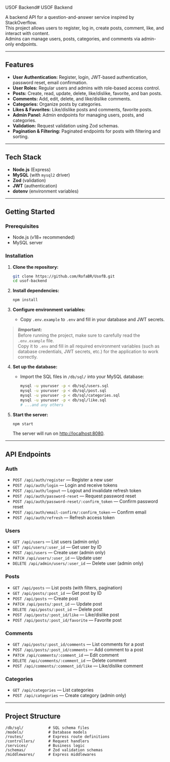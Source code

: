 USOF Backend# USOF Backend

A backend API for a question-and-answer service inspired by StackOverflow.  
This project allows users to register, log in, create posts, comment, like, and interact with content.  
Admins can manage users, posts, categories, and comments via admin-only endpoints.

---

## Features

- **User Authentication:** Register, login, JWT-based authentication, password reset, email confirmation.
- **User Roles:** Regular users and admins with role-based access control.
- **Posts:** Create, read, update, delete, like/dislike, favorite, and ban posts.
- **Comments:** Add, edit, delete, and like/dislike comments.
- **Categories:** Organize posts by categories.
- **Likes & Favorites:** Like/dislike posts and comments, favorite posts.
- **Admin Panel:** Admin endpoints for managing users, posts, and categories.
- **Validation:** Request validation using Zod schemas.
- **Pagination & Filtering:** Paginated endpoints for posts with filtering and sorting.

---

## Tech Stack

- **Node.js** (Express)
- **MySQL** (with `mysql2` driver)
- **Zod** (validation)
- **JWT** (authentication)
- **dotenv** (environment variables)

---

## Getting Started

### Prerequisites

- Node.js (v18+ recommended)
- MySQL server

### Installation

1. **Clone the repository:**
    ```bash
    git clone https://github.com/RofaBR/UsofB.git
    cd usof-backend
    ```

2. **Install dependencies:**
    ```bash
    npm install
    ```

3. **Configure environment variables:**
    - Copy `.env.example` to `.env` and fill in your database and JWT secrets.

> **ℹImportant:**  
> Before running the project, make sure to carefully read the `.env.example` file.  
> Copy it to `.env` and fill in all required environment variables (such as database credentials, JWT secrets, etc.) for the application to work correctly.

4. **Set up the database:**
    - Import the SQL files in `/db/sql/` into your MySQL database:
      ```bash
      mysql -u youruser -p < db/sql/users.sql
      mysql -u youruser -p < db/sql/post.sql
      mysql -u youruser -p < db/sql/categories.sql
      mysql -u youruser -p < db/sql/like.sql
      # ...and any others
      ```

5. **Start the server:**
    ```bash
    npm start
    ```
    The server will run on [http://localhost:8080](http://localhost:8080).

---

## API Endpoints

### Auth

- `POST /api/auth/register` — Register a new user
- `POST /api/auth/login` — Login and receive tokens
- `POST /api/auth/logout` — Logout and invalidate refresh token
- `POST /api/auth/password-reset` — Request password reset
- `POST /api/auth/password-reset/:confirm_token` — Confirm password reset
- `POST /api/auth/email-confirm/:confirm_token` — Confirm email
- `POST /api/auth/refresh` — Refresh access token

### Users

- `GET /api/users` — List users (admin only)
- `GET /api/users/:user_id` — Get user by ID
- `POST /api/users` — Create user (admin only)
- `PATCH /api/users/:user_id` — Update user
- `DELETE /api/admin/users/:user_id` — Delete user (admin only)

### Posts

- `GET /api/posts` — List posts (with filters, pagination)
- `GET /api/posts/:post_id` — Get post by ID
- `POST /api/posts` — Create post
- `PATCH /api/posts/:post_id` — Update post
- `DELETE /api/posts/:post_id` — Delete post
- `POST /api/posts/:post_id/like` — Like/dislike post
- `POST /api/posts/:post_id/favorite` — Favorite post

### Comments

- `GET /api/posts/:post_id/comments` — List comments for a post
- `POST /api/posts/:post_id/comments` — Add comment to a post
- `PATCH /api/comments/:comment_id` — Edit comment
- `DELETE /api/comments/:comment_id` — Delete comment
- `POST /api/comments/:comment_id/like` — Like/dislike comment

### Categories

- `GET /api/categories` — List categories
- `POST /api/categories` — Create category (admin only)

---

## Project Structure

```
/db/sql/           # SQL schema files
/models/           # Database models
/routes/           # Express route definitions
/controllers/      # Request handlers
/services/         # Business logic
/schemas/          # Zod validation schemas
/middlewares/      # Express middlewares
```